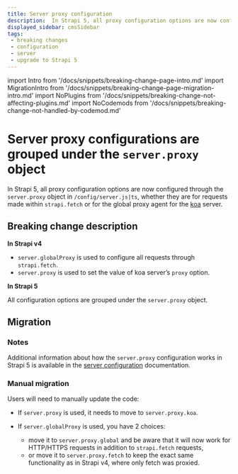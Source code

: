```yaml
---
title: Server proxy configuration
description:  In Strapi 5, all proxy configuration options are now configured through the 'server.proxy' object in the '/config/server.js|ts' instead of having various option names such as 'globalProxy' and 'proxy' in Strapi v4.
displayed_sidebar: cmsSidebar
tags:
 - breaking changes
 - configuration
 - server
 - upgrade to Strapi 5
---
```


import Intro from '/docs/snippets/breaking-change-page-intro.md'
import MigrationIntro from '/docs/snippets/breaking-change-page-migration-intro.md'
import NoPlugins from '/docs/snippets/breaking-change-not-affecting-plugins.md'
import NoCodemods from '/docs/snippets/breaking-change-not-handled-by-codemod.md'

#  Server proxy configurations are grouped under the `server.proxy` object

In Strapi 5, all proxy configuration options are now configured through the `server.proxy` object in `/config/server.js|ts`, whether they are for requests made within `strapi.fetch` or for the global proxy agent for the [koa](https://koajs.com/) server.

<Intro />
<NoPlugins />
<NoCodemods />

## Breaking change description

<SideBySideContainer>

<SideBySideColumn>

**In Strapi v4**

* `server.globalProxy` is used to configure all requests through `strapi.fetch`.
* `server.proxy` is used to set the value of koa server’s `proxy` option.

</SideBySideColumn>

<SideBySideColumn>

**In Strapi 5**

All configuration options are grouped under the `server.proxy` object.

</SideBySideColumn>

</SideBySideContainer>

## Migration

<MigrationIntro />

### Notes

Additional information about how the `server.proxy` configuration works in Strapi 5 is available in the [server configuration](/cms/configurations/server) documentation.

### Manual migration

Users will need to manually update the code:

- If `server.proxy` is used, it needs to move to `server.proxy.koa`.

- If `server.globalProxy` is used, you have 2 choices:

  - move it to `server.proxy.global` and be aware that it will now work for HTTP/HTTPS requests in addition to `strapi.fetch` requests,
  - or move it to `server.proxy.fetch` to keep the exact same functionality as in Strapi v4, where only fetch was proxied.

